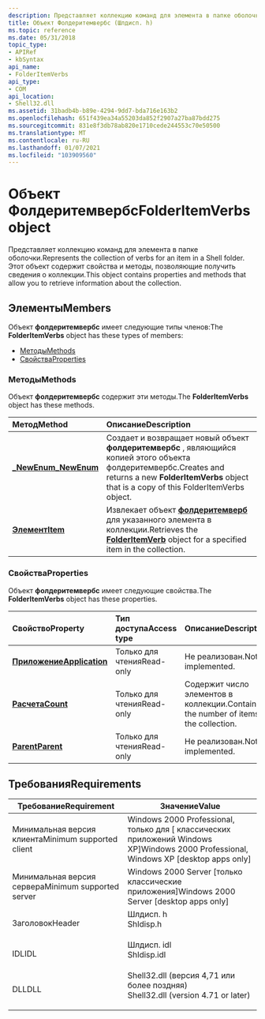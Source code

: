 ```yaml
---
description: Представляет коллекцию команд для элемента в папке оболочки. Этот объект содержит свойства и методы, позволяющие получить сведения о коллекции.
title: Объект Фолдеритемвербс (Шлдисп. h)
ms.topic: reference
ms.date: 05/31/2018
topic_type:
- APIRef
- kbSyntax
api_name:
- FolderItemVerbs
api_type:
- COM
api_location:
- Shell32.dll
ms.assetid: 31badb4b-b89e-4294-9dd7-bda716e163b2
ms.openlocfilehash: 651f439ea34a55203da852f2907a27ba87bdd275
ms.sourcegitcommit: 831e8f3db78ab820e1710cede244553c70e50500
ms.translationtype: MT
ms.contentlocale: ru-RU
ms.lasthandoff: 01/07/2021
ms.locfileid: "103909560"
---
```

# <a name="folderitemverbs-object"></a><span data-ttu-id="0c913-104">Объект Фолдеритемвербс</span><span class="sxs-lookup"><span data-stu-id="0c913-104">FolderItemVerbs object</span></span>

<span data-ttu-id="0c913-105">Представляет коллекцию команд для элемента в папке оболочки.</span><span class="sxs-lookup"><span data-stu-id="0c913-105">Represents the collection of verbs for an item in a Shell folder.</span></span> <span data-ttu-id="0c913-106">Этот объект содержит свойства и методы, позволяющие получить сведения о коллекции.</span><span class="sxs-lookup"><span data-stu-id="0c913-106">This object contains properties and methods that allow you to retrieve information about the collection.</span></span>

## <a name="members"></a><span data-ttu-id="0c913-107">Элементы</span><span class="sxs-lookup"><span data-stu-id="0c913-107">Members</span></span>

<span data-ttu-id="0c913-108">Объект **фолдеритемвербс** имеет следующие типы членов:</span><span class="sxs-lookup"><span data-stu-id="0c913-108">The **FolderItemVerbs** object has these types of members:</span></span>

-   [<span data-ttu-id="0c913-109">Методы</span><span class="sxs-lookup"><span data-stu-id="0c913-109">Methods</span></span>](#methods)
-   [<span data-ttu-id="0c913-110">Свойства</span><span class="sxs-lookup"><span data-stu-id="0c913-110">Properties</span></span>](#properties)

### <a name="methods"></a><span data-ttu-id="0c913-111">Методы</span><span class="sxs-lookup"><span data-stu-id="0c913-111">Methods</span></span>

<span data-ttu-id="0c913-112">Объект **фолдеритемвербс** содержит эти методы.</span><span class="sxs-lookup"><span data-stu-id="0c913-112">The **FolderItemVerbs** object has these methods.</span></span>



| <span data-ttu-id="0c913-113">Метод</span><span class="sxs-lookup"><span data-stu-id="0c913-113">Method</span></span>                                        | <span data-ttu-id="0c913-114">Описание</span><span class="sxs-lookup"><span data-stu-id="0c913-114">Description</span></span>                                                                                                      |
|:----------------------------------------------|:-----------------------------------------------------------------------------------------------------------------|
| [<span data-ttu-id="0c913-115">**\_NewEnum**</span><span class="sxs-lookup"><span data-stu-id="0c913-115">**\_NewEnum**</span></span>](folderitemverbs--newenum.md) | <span data-ttu-id="0c913-116">Создает и возвращает новый объект **фолдеритемвербс** , являющийся копией этого объекта фолдеритемвербс.</span><span class="sxs-lookup"><span data-stu-id="0c913-116">Creates and returns a new **FolderItemVerbs** object that is a copy of this FolderItemVerbs object.</span></span><br/>   |
| [<span data-ttu-id="0c913-117">**Элемент**</span><span class="sxs-lookup"><span data-stu-id="0c913-117">**Item**</span></span>](folderitemverbs-item.md)          | <span data-ttu-id="0c913-118">Извлекает объект [**фолдеритемверб**](folderitemverb.md) для указанного элемента в коллекции.</span><span class="sxs-lookup"><span data-stu-id="0c913-118">Retrieves the [**FolderItemVerb**](folderitemverb.md) object for a specified item in the collection.</span></span><br/> |



 

### <a name="properties"></a><span data-ttu-id="0c913-119">Свойства</span><span class="sxs-lookup"><span data-stu-id="0c913-119">Properties</span></span>

<span data-ttu-id="0c913-120">Объект **фолдеритемвербс** имеет следующие свойства.</span><span class="sxs-lookup"><span data-stu-id="0c913-120">The **FolderItemVerbs** object has these properties.</span></span>



| <span data-ttu-id="0c913-121">Свойство</span><span class="sxs-lookup"><span data-stu-id="0c913-121">Property</span></span>                                                      | <span data-ttu-id="0c913-122">Тип доступа</span><span class="sxs-lookup"><span data-stu-id="0c913-122">Access type</span></span>          | <span data-ttu-id="0c913-123">Описание</span><span class="sxs-lookup"><span data-stu-id="0c913-123">Description</span></span>                                                |
|:--------------------------------------------------------------|:---------------------|:-----------------------------------------------------------|
| [<span data-ttu-id="0c913-124">**Приложение**</span><span class="sxs-lookup"><span data-stu-id="0c913-124">**Application**</span></span>](folderitemverbs-application.md)<br/> | <span data-ttu-id="0c913-125">Только для чтения</span><span class="sxs-lookup"><span data-stu-id="0c913-125">Read-only</span></span><br/> | <span data-ttu-id="0c913-126">Не реализован.</span><span class="sxs-lookup"><span data-stu-id="0c913-126">Not implemented.</span></span><br/>                                |
| [<span data-ttu-id="0c913-127">**Расчета**</span><span class="sxs-lookup"><span data-stu-id="0c913-127">**Count**</span></span>](folderitemverbs-count.md)<br/>             | <span data-ttu-id="0c913-128">Только для чтения</span><span class="sxs-lookup"><span data-stu-id="0c913-128">Read-only</span></span><br/> | <span data-ttu-id="0c913-129">Содержит число элементов в коллекции.</span><span class="sxs-lookup"><span data-stu-id="0c913-129">Contains the number of items in the collection.</span></span><br/> |
| [<span data-ttu-id="0c913-130">**Parent**</span><span class="sxs-lookup"><span data-stu-id="0c913-130">**Parent**</span></span>](folderitemverbs-parent.md)<br/>           | <span data-ttu-id="0c913-131">Только для чтения</span><span class="sxs-lookup"><span data-stu-id="0c913-131">Read-only</span></span><br/> | <span data-ttu-id="0c913-132">Не реализован.</span><span class="sxs-lookup"><span data-stu-id="0c913-132">Not implemented.</span></span><br/>                                |



 

## <a name="requirements"></a><span data-ttu-id="0c913-133">Требования</span><span class="sxs-lookup"><span data-stu-id="0c913-133">Requirements</span></span>



| <span data-ttu-id="0c913-134">Требование</span><span class="sxs-lookup"><span data-stu-id="0c913-134">Requirement</span></span> | <span data-ttu-id="0c913-135">Значение</span><span class="sxs-lookup"><span data-stu-id="0c913-135">Value</span></span> |
|-------------------------------------|----------------------------------------------------------------------------------------------------------------|
| <span data-ttu-id="0c913-136">Минимальная версия клиента</span><span class="sxs-lookup"><span data-stu-id="0c913-136">Minimum supported client</span></span><br/> | <span data-ttu-id="0c913-137">Windows 2000 Professional, только для \[ классических приложений Windows XP\]</span><span class="sxs-lookup"><span data-stu-id="0c913-137">Windows 2000 Professional, Windows XP \[desktop apps only\]</span></span><br/>                                         |
| <span data-ttu-id="0c913-138">Минимальная версия сервера</span><span class="sxs-lookup"><span data-stu-id="0c913-138">Minimum supported server</span></span><br/> | <span data-ttu-id="0c913-139">Windows 2000 Server \[только классические приложения\]</span><span class="sxs-lookup"><span data-stu-id="0c913-139">Windows 2000 Server \[desktop apps only\]</span></span><br/>                                                           |
| <span data-ttu-id="0c913-140">Заголовок</span><span class="sxs-lookup"><span data-stu-id="0c913-140">Header</span></span><br/>                   | <dl> <span data-ttu-id="0c913-141"><dt>Шлдисп. h</dt></span><span class="sxs-lookup"><span data-stu-id="0c913-141"><dt>Shldisp.h</dt></span></span> </dl>                           |
| <span data-ttu-id="0c913-142">IDL</span><span class="sxs-lookup"><span data-stu-id="0c913-142">IDL</span></span><br/>                      | <dl> <span data-ttu-id="0c913-143"><dt>Шлдисп. idl</dt></span><span class="sxs-lookup"><span data-stu-id="0c913-143"><dt>Shldisp.idl</dt></span></span> </dl>                         |
| <span data-ttu-id="0c913-144">DLL</span><span class="sxs-lookup"><span data-stu-id="0c913-144">DLL</span></span><br/>                      | <dl> <span data-ttu-id="0c913-145"><dt>Shell32.dll (версия 4,71 или более поздняя)</dt></span><span class="sxs-lookup"><span data-stu-id="0c913-145"><dt>Shell32.dll (version 4.71 or later)</dt></span></span> </dl> |



 

 





